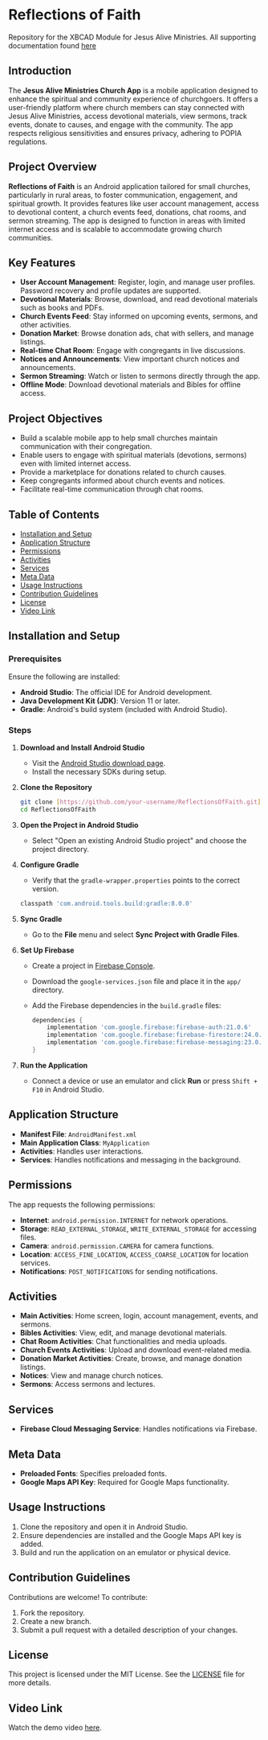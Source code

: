 
# Reflections of Faith

Repository for the XBCAD Module for Jesus Alive Ministries.
All supporting documentation found [here](https://drive.google.com/drive/folders/1KRhs-EBxGe6Vkipllho2r-JUNwd8YTc-?usp=sharing)

## Introduction

The **Jesus Alive Ministries Church App** is a mobile application designed to enhance the spiritual and community experience of churchgoers. It offers a user-friendly platform where church members can stay connected with Jesus Alive Ministries, access devotional materials, view sermons, track events, donate to causes, and engage with the community. The app respects religious sensitivities and ensures privacy, adhering to POPIA regulations.

## Project Overview

**Reflections of Faith** is an Android application tailored for small churches, particularly in rural areas, to foster communication, engagement, and spiritual growth. It provides features like user account management, access to devotional content, a church events feed, donations, chat rooms, and sermon streaming. The app is designed to function in areas with limited internet access and is scalable to accommodate growing church communities.

## Key Features

- **User Account Management**: Register, login, and manage user profiles. Password recovery and profile updates are supported.
- **Devotional Materials**: Browse, download, and read devotional materials such as books and PDFs.
- **Church Events Feed**: Stay informed on upcoming events, sermons, and other activities.
- **Donation Market**: Browse donation ads, chat with sellers, and manage listings.
- **Real-time Chat Room**: Engage with congregants in live discussions.
- **Notices and Announcements**: View important church notices and announcements.
- **Sermon Streaming**: Watch or listen to sermons directly through the app.
- **Offline Mode**: Download devotional materials and Bibles for offline access.

## Project Objectives

- Build a scalable mobile app to help small churches maintain communication with their congregation.
- Enable users to engage with spiritual materials (devotions, sermons) even with limited internet access.
- Provide a marketplace for donations related to church causes.
- Keep congregants informed about church events and notices.
- Facilitate real-time communication through chat rooms.

## Table of Contents

- [Installation and Setup](#installation-and-setup)
- [Application Structure](#application-structure)
- [Permissions](#permissions)
- [Activities](#activities)
- [Services](#services)
- [Meta Data](#meta-data)
- [Usage Instructions](#usage-instructions)
- [Contribution Guidelines](#contribution-guidelines)
- [License](#license)
- [Video Link](#video-link)

## Installation and Setup

### Prerequisites

Ensure the following are installed:

- **Android Studio**: The official IDE for Android development.
- **Java Development Kit (JDK)**: Version 11 or later.
- **Gradle**: Android's build system (included with Android Studio).

### Steps

1. **Download and Install Android Studio**
   - Visit the [Android Studio download page](https://developer.android.com/studio).
   - Install the necessary SDKs during setup.
   
2. **Clone the Repository**

    ```bash
    git clone [https://github.com/your-username/ReflectionsOfFaith.git](https://github.com/ST10029788/ReflectionsOfFaith.git)
    cd ReflectionsOfFaith
    ```

3. **Open the Project in Android Studio**
   - Select "Open an existing Android Studio project" and choose the project directory.

4. **Configure Gradle**
   - Verify that the `gradle-wrapper.properties` points to the correct version.
   
   ```gradle
   classpath 'com.android.tools.build:gradle:8.0.0'
   ```

5. **Sync Gradle**
   - Go to the **File** menu and select **Sync Project with Gradle Files**.

6. **Set Up Firebase**
   - Create a project in [Firebase Console](https://console.firebase.google.com/).
   - Download the `google-services.json` file and place it in the `app/` directory.
   - Add the Firebase dependencies in the `build.gradle` files:

     ```gradle
     dependencies {
         implementation 'com.google.firebase:firebase-auth:21.0.6'
         implementation 'com.google.firebase:firebase-firestore:24.0.1'
         implementation 'com.google.firebase:firebase-messaging:23.0.0'
     }
     ```

7. **Run the Application**
   - Connect a device or use an emulator and click **Run** or press `Shift + F10` in Android Studio.

## Application Structure

- **Manifest File**: `AndroidManifest.xml`
- **Main Application Class**: `MyApplication`
- **Activities**: Handles user interactions.
- **Services**: Handles notifications and messaging in the background.

## Permissions

The app requests the following permissions:

- **Internet**: `android.permission.INTERNET` for network operations.
- **Storage**: `READ_EXTERNAL_STORAGE`, `WRITE_EXTERNAL_STORAGE` for accessing files.
- **Camera**: `android.permission.CAMERA` for camera functions.
- **Location**: `ACCESS_FINE_LOCATION`, `ACCESS_COARSE_LOCATION` for location services.
- **Notifications**: `POST_NOTIFICATIONS` for sending notifications.

## Activities

- **Main Activities**: Home screen, login, account management, events, and sermons.
- **Bibles Activities**: View, edit, and manage devotional materials.
- **Chat Room Activities**: Chat functionalities and media uploads.
- **Church Events Activities**: Upload and download event-related media.
- **Donation Market Activities**: Create, browse, and manage donation listings.
- **Notices**: View and manage church notices.
- **Sermons**: Access sermons and lectures.

## Services

- **Firebase Cloud Messaging Service**: Handles notifications via Firebase.

## Meta Data

- **Preloaded Fonts**: Specifies preloaded fonts.
- **Google Maps API Key**: Required for Google Maps functionality.

## Usage Instructions

1. Clone the repository and open it in Android Studio.
2. Ensure dependencies are installed and the Google Maps API key is added.
3. Build and run the application on an emulator or physical device.

## Contribution Guidelines

Contributions are welcome! To contribute:

1. Fork the repository.
2. Create a new branch.
3. Submit a pull request with a detailed description of your changes.

## License

This project is licensed under the MIT License. See the [LICENSE](LICENSE) file for more details.

## Video Link

Watch the demo video [here](https://drive.google.com/drive/folders/1KRhs-EBxGe6Vkipllho2r-JUNwd8YTc-?usp=sharing).


